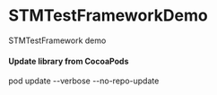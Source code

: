 # STMTestFrameworkDemo
STMTestFramework demo

#### Update library from CocoaPods
pod update --verbose --no-repo-update
